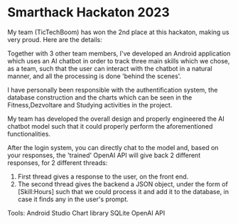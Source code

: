 # Smarthack Hackaton 2023

My team (TicTechBoom) has won the 2nd place at this hackaton, making us very proud. Here are the details:

Together with 3 other team members, I've developed an Android application which uses an AI chatbot in order to track three main skills which we chose, as a team, such that
the user can interact with the chatbot in a natural manner, and all the processing is done 'behind the scenes'.

I have personally been responsible with the authentification system, the database construction and the charts which can be seen in the Fitness,Dezvoltare and Studying activities in the project.

My team has developed the overall design and properly engineered the AI chatbot model such that it could properly perform the aforementioned functionalities.

After the login system, you can directly chat to the model and, based on your responses, the 'trained' OpenAI API will give back 2 different responses, for 2 different threads:
1. First thread gives a response to the user, on the front end.
2. The second thread gives the backend a JSON object, under the form of [Skill:Hours] such that we could process it and add it to the database, in case it finds any in the user's prompt.

 Tools:
Android Studio
Chart library
SQLite
OpenAI API
